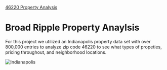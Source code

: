 [46220 Property Analysis](http://46220-property-analysis.s3-website.us-east-2.amazonaws.com/)

# Broad Ripple Property Anaylsis

For this project we utilized an Indianapolis property data set with over 800,000 entries to analyze zip code 46220 to see what types of propeties, pricing throughout, and neighborhood locations.  

![Indianapolis](images/indy_downtown)




